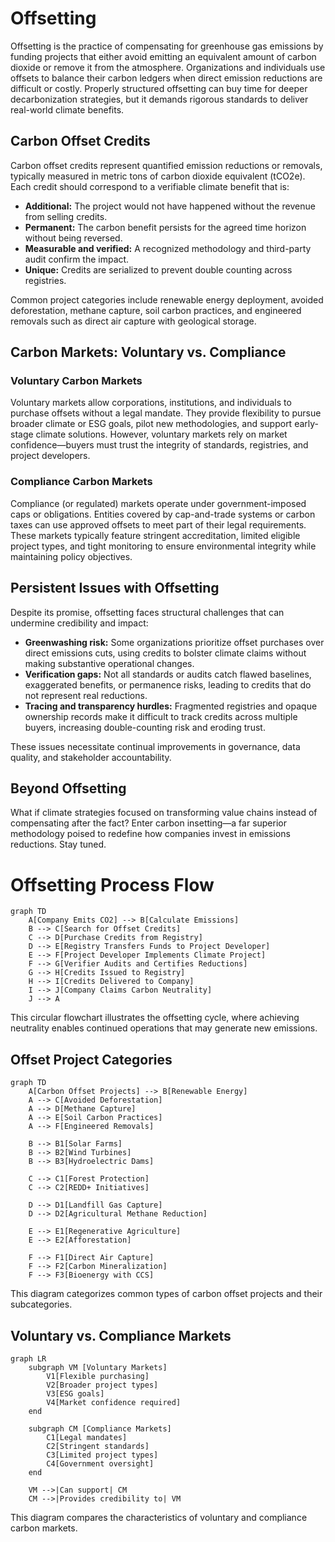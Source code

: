 # Offsetting

Offsetting is the practice of compensating for greenhouse gas emissions by funding projects that either avoid emitting an equivalent amount of carbon dioxide or remove it from the atmosphere. Organizations and individuals use offsets to balance their carbon ledgers when direct emission reductions are difficult or costly. Properly structured offsetting can buy time for deeper decarbonization strategies, but it demands rigorous standards to deliver real-world climate benefits.

## Carbon Offset Credits

Carbon offset credits represent quantified emission reductions or removals, typically measured in metric tons of carbon dioxide equivalent (tCO2e). Each credit should correspond to a verifiable climate benefit that is:

- **Additional:** The project would not have happened without the revenue from selling credits.
- **Permanent:** The carbon benefit persists for the agreed time horizon without being reversed.
- **Measurable and verified:** A recognized methodology and third-party audit confirm the impact.
- **Unique:** Credits are serialized to prevent double counting across registries.

Common project categories include renewable energy deployment, avoided deforestation, methane capture, soil carbon practices, and engineered removals such as direct air capture with geological storage.

## Carbon Markets: Voluntary vs. Compliance

### Voluntary Carbon Markets

Voluntary markets allow corporations, institutions, and individuals to purchase offsets without a legal mandate. They provide flexibility to pursue broader climate or ESG goals, pilot new methodologies, and support early-stage climate solutions. However, voluntary markets rely on market confidence—buyers must trust the integrity of standards, registries, and project developers.

### Compliance Carbon Markets

Compliance (or regulated) markets operate under government-imposed caps or obligations. Entities covered by cap-and-trade systems or carbon taxes can use approved offsets to meet part of their legal requirements. These markets typically feature stringent accreditation, limited eligible project types, and tight monitoring to ensure environmental integrity while maintaining policy objectives.

## Persistent Issues with Offsetting

Despite its promise, offsetting faces structural challenges that can undermine credibility and impact:

- **Greenwashing risk:** Some organizations prioritize offset purchases over direct emissions cuts, using credits to bolster climate claims without making substantive operational changes.
- **Verification gaps:** Not all standards or audits catch flawed baselines, exaggerated benefits, or permanence risks, leading to credits that do not represent real reductions.
- **Tracing and transparency hurdles:** Fragmented registries and opaque ownership records make it difficult to track credits across multiple buyers, increasing double-counting risk and eroding trust.

These issues necessitate continual improvements in governance, data quality, and stakeholder accountability.

## Beyond Offsetting

What if climate strategies focused on transforming value chains instead of compensating after the fact? Enter carbon insetting—a far superior methodology poised to redefine how companies invest in emissions reductions. Stay tuned.

# Offsetting Process Flow

```mermaid
graph TD
    A[Company Emits CO2] --> B[Calculate Emissions]
    B --> C[Search for Offset Credits]
    C --> D[Purchase Credits from Registry]
    D --> E[Registry Transfers Funds to Project Developer]
    E --> F[Project Developer Implements Climate Project]
    F --> G[Verifier Audits and Certifies Reductions]
    G --> H[Credits Issued to Registry]
    H --> I[Credits Delivered to Company]
    I --> J[Company Claims Carbon Neutrality]
    J --> A
```

This circular flowchart illustrates the offsetting cycle, where achieving neutrality enables continued operations that may generate new emissions.

## Offset Project Categories

```mermaid
graph TD
    A[Carbon Offset Projects] --> B[Renewable Energy]
    A --> C[Avoided Deforestation]
    A --> D[Methane Capture]
    A --> E[Soil Carbon Practices]
    A --> F[Engineered Removals]
    
    B --> B1[Solar Farms]
    B --> B2[Wind Turbines]
    B --> B3[Hydroelectric Dams]
    
    C --> C1[Forest Protection]
    C --> C2[REDD+ Initiatives]
    
    D --> D1[Landfill Gas Capture]
    D --> D2[Agricultural Methane Reduction]
    
    E --> E1[Regenerative Agriculture]
    E --> E2[Afforestation]
    
    F --> F1[Direct Air Capture]
    F --> F2[Carbon Mineralization]
    F --> F3[Bioenergy with CCS]
```

This diagram categorizes common types of carbon offset projects and their subcategories.

## Voluntary vs. Compliance Markets

```mermaid
graph LR
    subgraph VM [Voluntary Markets]
        V1[Flexible purchasing]
        V2[Broader project types]
        V3[ESG goals]
        V4[Market confidence required]
    end
    
    subgraph CM [Compliance Markets]
        C1[Legal mandates]
        C2[Stringent standards]
        C3[Limited project types]
        C4[Government oversight]
    end
    
    VM -->|Can support| CM
    CM -->|Provides credibility to| VM
```

This diagram compares the characteristics of voluntary and compliance carbon markets.